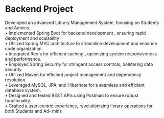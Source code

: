 # Backend Project
Developed an advanced Library Management System, focusing on Students and Admins.<br>
• Implemented Spring Boot for backend development , ensuring rapid deployment and scalability<br>
• Utilized Spring MVC architecture to streamline development and enhance code organization.<br>
• Integrated Redis for efficient caching , optimizing system responsiveness and performance.<br>
• Employed Spring Security for stringent access controls, bolstering data security.<br>
• Utilized Maven for efficient project management and dependency resolution.<br>
• Leveraged MySQL, JPA, and Hibernate for a seamless and efficient database system.<br>
• Designed and tested REST APIs using Postman to ensure robust functionality.<br>
• Crafted a user-centric experience, revolutionizing library operations for both Students and Ad-
mins<br>
